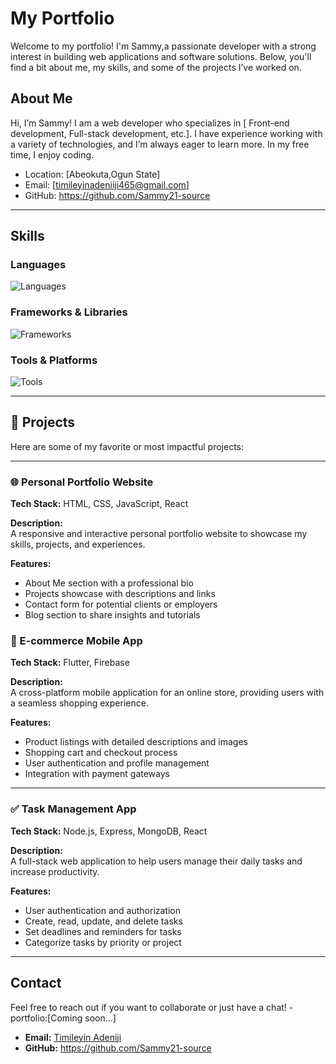 # My Portfolio

Welcome to my portfolio! I'm Sammy,a passionate developer with a strong interest in building web applications and software solutions. Below, you'll find a bit about me, my skills, and some of the projects I’ve worked on.

## About Me

Hi, I’m Sammy! I am a web developer who specializes in [ Front-end development, Full-stack development, etc.]. I have experience working with a variety of technologies, and I’m always eager to learn more. In my free time, I enjoy coding.

- Location: [Abeokuta,Ogun State]
- Email: [timileyinadeniiji465@gmail.com]
- GitHub: https://github.com/Sammy21-source

---

## Skills
### Languages
![Languages](https://skillicons.dev/icons?i=python,js,ts,java,cpp,html,css)

### Frameworks & Libraries
![Frameworks](https://skillicons.dev/icons?i=react,nodejs,nextjs,express,tailwind,flutter,django,fastapi)

### Tools & Platforms
![Tools](https://skillicons.dev/icons?i=git,github,vercel,figma,docker,linux,postman,vscode)

---

## 🧰 Projects

Here are some of my favorite or most impactful projects:

---

### 🌐 Personal Portfolio Website

**Tech Stack:** HTML, CSS, JavaScript, React

**Description:**  
A responsive and interactive personal portfolio website to showcase my skills, projects, and experiences.

**Features:**
- About Me section with a professional bio
- Projects showcase with descriptions and links
- Contact form for potential clients or employers
- Blog section to share insights and tutorials

### 🛒 E-commerce Mobile App

**Tech Stack:** Flutter, Firebase

**Description:**  
A cross-platform mobile application for an online store, providing users with a seamless shopping experience.

**Features:**
- Product listings with detailed descriptions and images
- Shopping cart and checkout process
- User authentication and profile management
- Integration with payment gateways

---

### ✅ Task Management App

**Tech Stack:** Node.js, Express, MongoDB, React

**Description:**  
A full-stack web application to help users manage their daily tasks and increase productivity.

**Features:**
- User authentication and authorization
- Create, read, update, and delete tasks
- Set deadlines and reminders for tasks
- Categorize tasks by priority or project

---



## Contact

Feel free to reach out if you want to collaborate or just have a chat!
-portfolio:[Coming soon...]
- **Email:** [Timileyin Adeniji](mailto:timileyinadeniji465@gmail.com)
- **GitHub:** https://github.com/Sammy21-source
